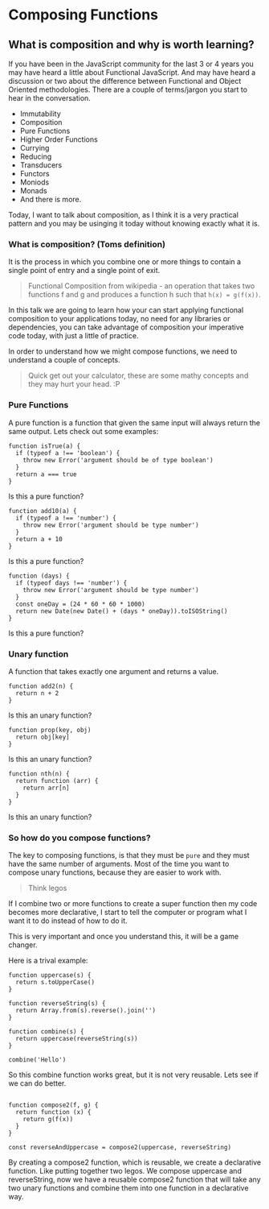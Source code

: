 # Composing Functions

## What is composition and why is worth learning?

If you have been in the JavaScript community for the last 3 or 4 years you may have heard a little about Functional JavaScript. And may have heard a discussion or two about the difference between Functional and Object Oriented methodologies. There are a couple of terms/jargon you start to hear in the conversation.

* Immutability
* Composition
* Pure Functions
* Higher Order Functions
* Currying
* Reducing
* Transducers
* Functors
* Moniods
* Monads
* And there is more.

Today, I want to talk about composition, as I think it is a very practical pattern and you may be usinging it today without knowing exactly what it is.

### What is composition? (Toms definition)

It is the process in which you combine one or more things to contain a single point of entry and a single point of exit. 

> Functional Composition from wikipedia - an operation that takes two functions f and g and produces a function h such that `h(x) = g(f(x))`.

In this talk we are going to learn how your can start applying functional composition to your applications today, no need for any libraries or dependencies, you can take advantage of composition your imperative code today, with just a little of practice.

In order to understand how we might compose functions, we need to understand a couple of concepts. 

> Quick get out your calculator, these are some mathy concepts and they may hurt your head. :P

### Pure Functions

A pure function is a function that given the same input will always return the same output. Lets check out some examples:

```
function isTrue(a) {
  if (typeof a !== 'boolean') { 
    throw new Error('argument should be of type boolean') 
  }
  return a === true
}
```

Is this a pure function?

```
function add10(a) {
  if (typeof a !== 'number') {
    throw new Error('argument should be type number')
  }
  return a + 10
}
```

Is this a pure function?

```
function (days) {
  if (typeof days !== 'number') {
    throw new Error('argument should be type number')
  }
  const oneDay = (24 * 60 * 60 * 1000)
  return new Date(new Date() + (days * oneDay)).toISOString()
}
```

Is this a pure function?

### Unary function

A function that takes exactly one argument and returns a value.

```
function add2(n) {
  return n + 2
}
```

Is this an unary function?

```
function prop(key, obj) 
  return obj[key]
}
```

Is this an unary function?


```
function nth(n) {
  return function (arr) {
    return arr[n]
  }
}
```

Is this an unary function?

### So how do you compose functions?

The key to composing functions, is that they must be `pure` and they must have the same number of arguments. Most of the time you want to compose unary functions, because they are easier to work with. 

> Think legos

If I combine two or more functions to create a super function then my code becomes more declarative, I start to tell the computer or program what I want it to do instead of how to do it.

This is very important and once you understand this, it will be a game changer.

Here is a trival example:

```
function uppercase(s) {
  return s.toUpperCase()
}

function reverseString(s) {
  return Array.from(s).reverse().join('')
}

function combine(s) {
  return uppercase(reverseString(s))
}

combine('Hello')
```

So this combine function works great, but it is not very reusable. Lets see if we can do better.

```

function compose2(f, g) {
  return function (x) {
    return g(f(x))
  }
}

const reverseAndUppercase = compose2(uppercase, reverseString)

```

By creating a compose2 function, which is reusable, we create a declarative function. Like putting together two legos. We compose uppercase and reverseString, now we have a reusable compose2 function that will take any two unary functions and combine them into one function in a declarative way.






